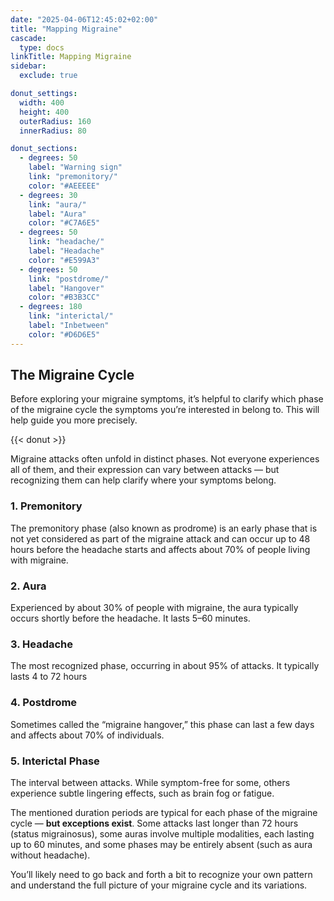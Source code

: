 ```yaml
---
date: "2025-04-06T12:45:02+02:00"
title: "Mapping Migraine"
cascade:
  type: docs
linkTitle: Mapping Migraine
sidebar:
  exclude: true

donut_settings:
  width: 400
  height: 400
  outerRadius: 160
  innerRadius: 80

donut_sections:
  - degrees: 50
    label: "Warning sign"
    link: "premonitory/"
    color: "#AEEEEE"
  - degrees: 30
    link: "aura/"
    label: "Aura"
    color: "#C7A6E5"
  - degrees: 50
    link: "headache/"
    label: "Headache"
    color: "#E599A3"
  - degrees: 50
    link: "postdrome/"
    label: "Hangover"
    color: "#B3B3CC"
  - degrees: 180
    link: "interictal/"
    label: "Inbetween"
    color: "#D6D6E5"
---
```



## The Migraine Cycle

Before exploring your migraine symptoms, it’s helpful to clarify which phase of the migraine cycle the symptoms you’re interested in belong to.
This will help guide you more precisely.

{{< donut >}}

Migraine attacks often unfold in distinct phases. Not everyone experiences all of them, and their expression can vary between attacks — but recognizing them can help clarify where your symptoms belong.



### 1. Premonitory
The premonitory phase (also known as prodrome) is an early phase that is not yet considered as part of the migraine attack and can occur up to 48 hours before the headache starts and affects about 70% of people living with migraine.


### 2. Aura
Experienced by about 30% of people with migraine, the aura typically occurs shortly before the headache.
It lasts 5–60 minutes. 

### 3. Headache
The most recognized phase, occurring in about 95% of attacks.
It typically lasts 4 to 72 hours

### 4. Postdrome
Sometimes called the “migraine hangover,” this phase can last a few days and affects about 70% of individuals.


### 5. Interictal Phase
The interval between attacks. While symptom-free for some, others experience subtle lingering effects, such as brain fog or fatigue.

The mentioned duration periods are typical for each phase of the migraine cycle — **but exceptions exist**. Some attacks last longer than 72 hours (status migrainosus), some auras involve multiple modalities, each lasting up to 60 minutes, and some phases may be entirely absent (such as aura without headache).

You’ll likely need to go back and forth a bit to recognize your own pattern and understand the full picture of your migraine cycle and its variations.

<!-- This phase is also important for identifying patterns or triggers. -->
